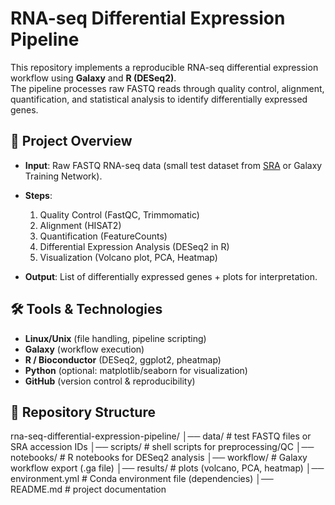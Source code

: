 
# RNA-seq Differential Expression Pipeline

This repository implements a reproducible RNA-seq differential expression workflow using **Galaxy** and **R (DESeq2)**.  
The pipeline processes raw FASTQ reads through quality control, alignment, quantification, and statistical analysis to identify differentially expressed genes.



## 📌 Project Overview
- **Input**: Raw FASTQ RNA-seq data (small test dataset from [SRA](https://www.ncbi.nlm.nih.gov/sra) or Galaxy Training Network).  
- **Steps**:
  1. Quality Control (FastQC, Trimmomatic)
  2. Alignment (HISAT2)
  3. Quantification (FeatureCounts)
  4. Differential Expression Analysis (DESeq2 in R)
  5. Visualization (Volcano plot, PCA, Heatmap)

- **Output**: List of differentially expressed genes + plots for interpretation.



## 🛠️ Tools & Technologies
- **Linux/Unix** (file handling, pipeline scripting)
- **Galaxy** (workflow execution)
- **R / Bioconductor** (DESeq2, ggplot2, pheatmap)
- **Python** (optional: matplotlib/seaborn for visualization)
- **GitHub** (version control & reproducibility)



## 📂 Repository Structure
rna-seq-differential-expression-pipeline/
│── data/ # test FASTQ files or SRA accession IDs
│── scripts/ # shell scripts for preprocessing/QC
│── notebooks/ # R notebooks for DESeq2 analysis
│── workflow/ # Galaxy workflow export (.ga file)
│── results/ # plots (volcano, PCA, heatmap)
│── environment.yml # Conda environment file (dependencies)
│── README.md # project documentation
